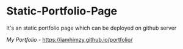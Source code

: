 # Static-Portfolio-Page
It's an static portfolio page which can be deployed on github server

*My Portfolio* - https://iamhimzy.github.io/portfolio/
